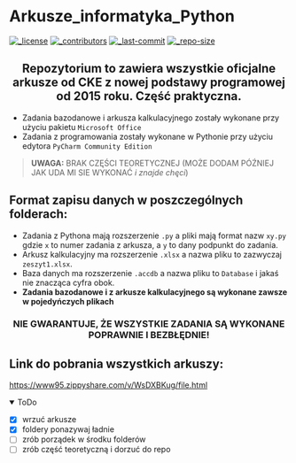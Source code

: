 # Arkusze_informatyka_Python
[![_license]][license]
[![_contributors]][contributors]
[![_last-commit]][commits]
[![_repo-size]][download-zip]
<h2 align="center">
Repozytorium to zawiera wszystkie oficjalne arkusze od CKE z nowej podstawy programowej od 2015 roku. Część praktyczna.
</h2>

- Zadania bazodanowe i arkusza kalkulacyjnego zostały wykonane przy użyciu pakietu `Microsoft Office`
- Zadania z programowania zostały wykonane w Pythonie przy użyciu edytora `PyCharm Community Edition`
> **UWAGA:** BRAK CZĘŚCI TEORETYCZNEJ (MOŻE DODAM PÓŹNIEJ JAK UDA MI SIE WYKONAĆ *i znajde chęci*)

## Format zapisu danych w poszczególnych folderach:
- Zadania z Pythona mają rozszerzenie `.py` a pliki mają format nazw `xy.py` gdzie `x` to numer zadania z arkusza, a `y` to dany podpunkt do zadania.
- Arkusz kalkulacyjny ma rozszerzenie `.xlsx` a nazwa pliku to zazwyczaj `zeszyt1.xlsx`.
- Baza danych ma rozszerzenie `.accdb` a nazwa pliku to `Database` i jakaś nie znacząca cyfra obok.
- **Zadania bazodanowe i z arkusze kalkulacyjnego są wykonane zawsze w pojedyńczych plikach**

<h3 align="center">NIE GWARANTUJE, ŻE WSZYSTKIE ZADANIA SĄ WYKONANE POPRAWNIE I BEZBŁĘDNIE!</h3>

## Link do pobrania wszystkich arkuszy:
<a>https://www95.zippyshare.com/v/WsDXBKug/file.html</a>
<details open><summary>ToDo</summary>

- [x] wrzuć arkusze
- [x] foldery ponazywaj ładnie
- [ ] zrób porządek w środku folderów
- [ ] zrób część teoretyczną i dorzuć do repo
</details>

[_license]: https://shields.io/github/license/jack477/arkusze_informatyka_python
[_last-commit]: https://shields.io/github/last-commit/Jack477/Arkusze_informatyka_Python
[_contributors]: https://shields.io/github/contributors/jack477/arkusze_informatyka_python
[_repo-size]: https://shields.io/github/repo-size/jack477/arkusze_informatyka_python

[license]: https://github.com/jack477/arkusze_informatyka_python/blob/master/LICENSE
[commits]: https://github.com/jakc477/arkusze_informatyka_python/commits/main
[contributors]: https://github.com/jack477/arkusze_informatyka_python/graphs/contributors
[download-zip]: https://github.com/jack477/arkusze_informatyka_python/archive/refs/main.zip
